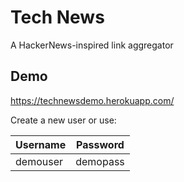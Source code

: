 # Tech News

A HackerNews-inspired link aggregator

## Demo

https://technewsdemo.herokuapp.com/

Create a new user or use:

Username | Password
---|---
demouser | demopass
